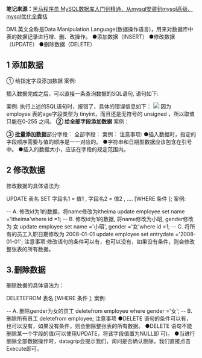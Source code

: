 
**笔记来源：**[黑马程序员 MySQL数据库入门到精通，从mysql安装到mysql高级、mysql优化全囊括](https://www.bilibili.com/video/BV1Kr4y1i7ru/?spm_id_from=333.337.search-card.all.click&vd_source=e8046ccbdc793e09a75eb61fe8e84a30)

DML英文全称是Data Manipulation Language(数据操作语言)，用来对数据库中表的数据记录进行增、删、改操作。
●添加数据（INSERT）
●修改数据（UPDATE）
●删除数据（DELETE）

## 1 添加数据
① 给指定字段添加数据
案例:

插入数据完成之后，可以直接一条查询数据的SQL语句, 语句如下:

案例:
执行上述的SQL语句时，报错了，具体的错误信息如下： 
![](https://www.yuque.com/api/filetransfer/images?url=https%3A%2F%2Fimg2022.cnblogs.com%2Fblog%2F2217415%2F202204%2F2217415-20220428211021163-1286049682.png&sign=2880cb03fb2927d90c348324dbc96272b8c82ed864817cd6967cfc0ecb1739ec#from=url&id=RB7dp&originHeight=84&originWidth=1275&originalType=binary&ratio=1.2395833730697632&rotation=0&showTitle=false&status=done&style=none&title=)
因为 employee 表的age字段类型为 tinyint，而且还是无符号的 unsigned ，所以取值只能在0-255 之间。
**② 给全部字段添加数据**
案例：

**③ 批量添加数据**部分字段：
全部字段：
案例：
注意事项:
●插入数据时，指定的字段顺序需要与值的顺序是一一对应的。
●字符串和日期型数据应该包含在引号中。
●插入的数据大小，应该在字段的规定范围内。
## 2 修改数据

修改数据的具体语法为:

UPDATE 表名 SET 字段名1 = 值1 , 字段名2 = 值2 , .... [WHERE 条件 ];
案例:

-- A. 修改id为1的数据，将name修改为itheima
update employee set name ='itheima'where id =1;
-- B. 修改id为1的数据, 将name修改为小昭, gender修改为 女
update employee set name ='小昭', gender ='女'where id =1;
-- C. 将所有的员工入职日期修改为 2008-01-01
update employee set entrydate ='2008-01-01';
注意事项:修改语句的条件可以有，也可以没有，如果没有条件，则会修改整张表的所有数据。
## **3.删除数据**

删除数据的具体语法为：

DELETEFROM 表名 [WHERE 条件 ];
案例:

-- A. 删除gender为女的员工
deletefrom employee where gender ='女';
-- B. 删除所有员工
deletefrom employee;
注意事项
●DELETE 语句的条件可以有，也可以没有，如果没有条件，则会删除整张表的所有数据。
●DELETE 语句不能删除某一个字段的值(可以使用UPDATE，将该字段值置为NULL即 可)。
●当进行删除全部数据操作时，datagrip会提示我们，询问是否确认删除，我们直接点击Execute即可。
